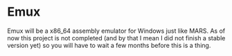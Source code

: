 # Emux

Emux will be a x86_64 assembly emulator for Windows just like MARS. As of now this project is not completed (and by that I mean I did not finish a stable version yet) so you will have to wait a few months before this is a thing.